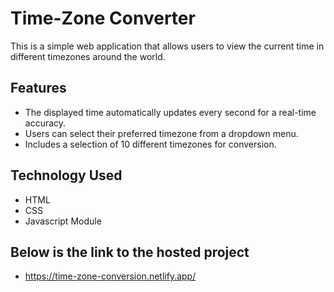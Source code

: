 # Time-Zone Converter

This is a simple web application that allows users to view the current time in different timezones around the world.

## Features
- The displayed time automatically updates every second for a real-time accuracy.
- Users can select their preferred timezone from a dropdown menu.
- Includes a selection of 10 different timezones for conversion.

## Technology Used
- HTML
- CSS
- Javascript Module
## Below is the link to the hosted project
- https://time-zone-conversion.netlify.app/
